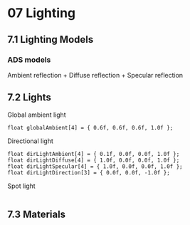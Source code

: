 # 07 Lighting

## 7.1 Lighting Models

### ADS models
Ambient reflection + Diffuse reflection + Specular reflection

## 7.2 Lights
Global ambient light
```
float globalAmbient[4] = { 0.6f, 0.6f, 0.6f, 1.0f };
```

Directional light
```
float dirLightAmbient[4] = { 0.1f, 0.0f, 0.0f, 1.0f }; 
float dirLightDiffuse[4] = { 1.0f, 0.0f, 0.0f, 1.0f }; 
float dirLightSpecular[4] = { 1.0f, 0.0f, 0.0f, 1.0f }; 
float dirLightDirection[3] = { 0.0f, 0.0f, -1.0f };
```

Spot light
```

```

## 7.3 Materials
